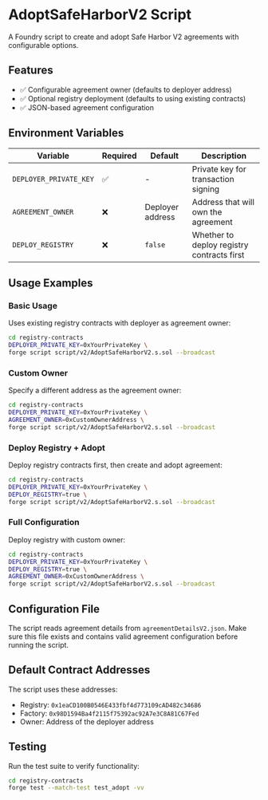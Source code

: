 # AdoptSafeHarborV2 Script

A Foundry script to create and adopt Safe Harbor V2 agreements with configurable options.

## Features

- ✅ Configurable agreement owner (defaults to deployer address)
- ✅ Optional registry deployment (defaults to using existing contracts)
- ✅ JSON-based agreement configuration

## Environment Variables

| Variable | Required | Default | Description |
|----------|----------|---------|-------------|
| `DEPLOYER_PRIVATE_KEY` | ✅ | - | Private key for transaction signing |
| `AGREEMENT_OWNER` | ❌ | Deployer address | Address that will own the agreement |
| `DEPLOY_REGISTRY` | ❌ | `false` | Whether to deploy registry contracts first |

## Usage Examples

### Basic Usage
Uses existing registry contracts with deployer as agreement owner:
```bash
cd registry-contracts
DEPLOYER_PRIVATE_KEY=0xYourPrivateKey \
forge script script/v2/AdoptSafeHarborV2.s.sol --broadcast
```

### Custom Owner
Specify a different address as the agreement owner:
```bash
cd registry-contracts
DEPLOYER_PRIVATE_KEY=0xYourPrivateKey \
AGREEMENT_OWNER=0xCustomOwnerAddress \
forge script script/v2/AdoptSafeHarborV2.s.sol --broadcast
```

### Deploy Registry + Adopt
Deploy registry contracts first, then create and adopt agreement:
```bash
cd registry-contracts
DEPLOYER_PRIVATE_KEY=0xYourPrivateKey \
DEPLOY_REGISTRY=true \
forge script script/v2/AdoptSafeHarborV2.s.sol --broadcast
```

### Full Configuration
Deploy registry with custom owner:
```bash
cd registry-contracts
DEPLOYER_PRIVATE_KEY=0xYourPrivateKey \
DEPLOY_REGISTRY=true \
AGREEMENT_OWNER=0xCustomOwnerAddress \
forge script script/v2/AdoptSafeHarborV2.s.sol --broadcast
```

## Configuration File

The script reads agreement details from `agreementDetailsV2.json`. Make sure this file exists and contains valid agreement configuration before running the script.

## Default Contract Addresses

The script uses these addresses:
- Registry: `0x1eaCD100B0546E433fbf4d773109cAD482c34686`
- Factory: `0x98D1594Ba4f2115f75392ac92A7e3C8A81C67Fed`
- Owner: Address of the deployer address

## Testing

Run the test suite to verify functionality:
```bash
cd registry-contracts
forge test --match-test test_adopt -vv
```